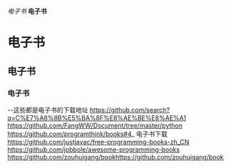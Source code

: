 *电子书*
**电子书**
# 电子书
## 电子书
### 电子书
--这些都是电子书的下载地址
https://github.com/search?q=C%E7%A8%8B%E5%BA%8F%E8%AE%BE%E8%AE%A1
https://github.com/FangWW/Document/tree/master/python
https://github.com/programthink/books#4_
电子书下载
https://github.com/justjavac/free-programming-books-zh_CN
https://github.com/jobbole/awesome-programming-books
https://github.com/zouhuigang/bookhttps://github.com/zouhuigang/book
